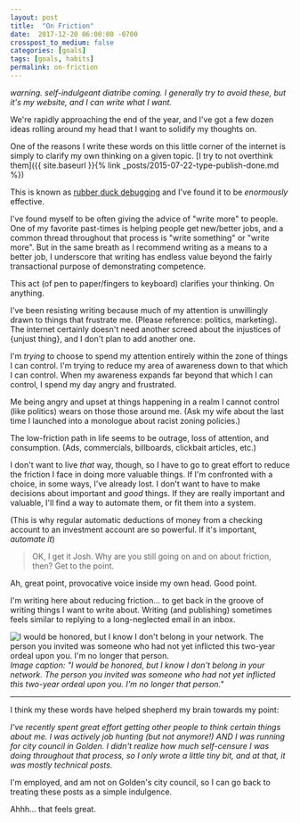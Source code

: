 ```yaml
---
layout: post
title:  "On Friction"
date:  2017-12-20 06:00:00 -0700
crosspost_to_medium: false
categories: [goals]
tags: [goals, habits]
permalink: on-friction
---
```


_warning. self-indulgeant diatribe coming. I generally try to avoid these, but it's my website, and I can write what I want._


We're rapidly approaching the end of the year, and I've got a few dozen ideas rolling around my head that I want to solidify my thoughts on.

One of the reasons I write these words on this little corner of the internet is simply to clarify my own thinking on a given topic. [I try to not overthink them]({{ site.baseurl }}{% link _posts/2015-07-22-type-publish-done.md %})

This is known as [rubber duck debugging](https://en.wikipedia.org/wiki/Rubber_duck_debugging) and I've found it to be _enormously_ effective.

I've found myself to be often giving the advice of "write more" to people. One of my favorite past-times is helping people get new/better jobs, and a common thread throughout that process is "write something" or "write more". But in the same breath as I recommend writing as a means to a better job, I underscore that writing has endless value beyond the fairly transactional purpose of demonstrating competence.

This act (of pen to paper/fingers to keyboard) clarifies your thinking. On anything.

I've been resisting writing because much of my attention is unwillingly drawn to things that frustrate me. (Please reference: politics, marketing). The internet certainly doesn't need another screed about the injustices of {unjust thing}, and I don't plan to add another one.

<!--more-->

I'm _trying_ to choose to spend my attention entirely within the zone of things I can control. I'm trying to reduce my area of awareness down to that which I can control. When my awareness expands far beyond that which I can control, I spend my day angry and frustrated.

Me being angry and upset at things happening in a realm I cannot control (like politics) wears on those those around me. (Ask my wife about the last time I launched into a monologue about racist zoning policies.)

The low-friction path in life seems to be outrage, loss of attention, and consumption. (Ads, commercials, billboards, clickbait articles, etc.)

I don't want to live _that_ way, though, so I have to go to great effort to reduce the friction I face in doing more valuable things. If I'm confronted with a choice, in some ways, I've already lost. I don't want to have to make decisions about important and _good_ things. If they are really important and valuable, I'll find a way to automate them, or fit them into a system.

(This is why regular automatic deductions of money from a checking account to an investment account are so powerful. If it's important, _automate it_)

> OK, I get it Josh. Why are you still going on and on about friction, then? Get to the point.

Ah, great point, provocative voice inside my own head. Good point.

I'm writing here about reducing friction... to get back in the groove of writing things I want to write about. Writing (and publishing) sometimes feels similar to replying to a long-neglected email in an inbox.

![I would be honored, but I know I don't belong in your network. The person you invited was someone who had not yet inflicted this two-year ordeal upon you. I'm no longer that person.](https://imgs.xkcd.com/comics/email_reply.png) _Image caption: "I would be honored, but I know I don't belong in your network. The person you invited was someone who had not yet inflicted this two-year ordeal upon you. I'm no longer that person."_

------------

I think my these words have helped shepherd my brain towards my point:

_I've recently spent great effort getting other people to think certain things about me. I was actively job hunting (but not anymore!) AND I was running for city council in Golden. I didn't realize how much self-censure I was doing throughout that process, so I only wrote a little tiny bit, and at that, it was mostly technical posts._

I'm employed, and am not on Golden's city council, so I can go back to treating these posts as a simple indulgence.

Ahhh... that feels great.
